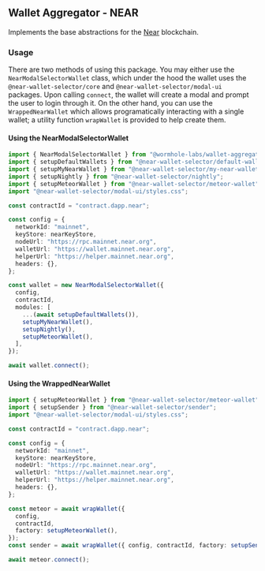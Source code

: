 ## Wallet Aggregator - NEAR

Implements the base abstractions for the [Near](https://near.org/) blockchain.

### Usage

There are two methods of using this package. You may either use the `NearModalSelectorWallet` class, which under the hood the wallet uses the `@near-wallet-selector/core` and `@near-wallet-selector/modal-ui` packages. Upon calling `connect`, the wallet will create a modal and prompt the user to login through it. On the other hand, you can use the `WrappedNearWallet` which allows programatically interacting with a single wallet; a utility function `wrapWallet` is provided to help create them.

#### Using the NearModalSelectorWallet

```ts
import { NearModalSelectorWallet } from "@wormhole-labs/wallet-aggregator-near";
import { setupDefaultWallets } from "@near-wallet-selector/default-wallets";
import { setupMyNearWallet } from "@near-wallet-selector/my-near-wallet";
import { setupNightly } from "@near-wallet-selector/nightly";
import { setupMeteorWallet } from "@near-wallet-selector/meteor-wallet";
import "@near-wallet-selector/modal-ui/styles.css";

const contractId = "contract.dapp.near";

const config = {
  networkId: "mainnet",
  keyStore: nearKeyStore,
  nodeUrl: "https://rpc.mainnet.near.org",
  walletUrl: "https://wallet.mainnet.near.org",
  helperUrl: "https://helper.mainnet.near.org",
  headers: {},
};

const wallet = new NearModalSelectorWallet({
  config,
  contractId,
  modules: [
    ...(await setupDefaultWallets()),
    setupMyNearWallet(),
    setupNightly(),
    setupMeteorWallet(),
  ],
});

await wallet.connect();
```

#### Using the WrappedNearWallet

```ts
import { setupMeteorWallet } from "@near-wallet-selector/meteor-wallet";
import { setupSender } from "@near-wallet-selector/sender";
import "@near-wallet-selector/modal-ui/styles.css";

const contractId = "contract.dapp.near";

const config = {
  networkId: "mainnet",
  keyStore: nearKeyStore,
  nodeUrl: "https://rpc.mainnet.near.org",
  walletUrl: "https://wallet.mainnet.near.org",
  helperUrl: "https://helper.mainnet.near.org",
  headers: {},
};

const meteor = await wrapWallet({
  config,
  contractId,
  factory: setupMeteorWallet(),
});
const sender = await wrapWallet({ config, contractId, factory: setupSender() });

await meteor.connect();
```

